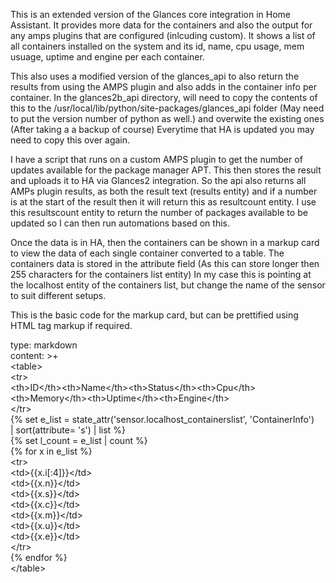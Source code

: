 This is an extended version of the Glances core integration in Home Assistant. It provides more data for the containers and also the output for any amps plugins that are configured (inlcuding custom). It shows a list of all containers installed on the system and its id, name, cpu usage, mem usuage, uptime and engine per each container.

This also uses a modified version of the glances_api to also return the results from using the AMPS plugin and also adds in the container info per container. In the glances2b_api directory, will need to copy the contents of this to the /usr/local/lib/python/site-packages/glances_api folder (May need to put the version number of python as well.) and overwite the existing ones (After taking a a backup of course) Everytime that HA is updated you may need to copy this over again.

I have a script that runs on a custom AMPS plugin to get the number of updates available for the package manager APT. This then stores the result and uploads it to HA via Glances2 integration. So the api also returns all AMPs plugin results, as both the result text (results entity) and if a number is at the start of the result then it will return this as resultcount entity. I use this resultscount entity to return the number of packages available to be updated so I can then run automations based on this.

Once the data is in HA, then the containers can be shown in a markup card to view the data of each single container converted to a table. The containers data is stored in the attribute field (As this can store longer then 255 characters for the containers list entity)
In my case this is pointing at the localhost entity of the containers list, but change the name of the sensor to suit different setups.

This is the basic code for the markup card, but can be prettified using HTML tag markup if required.

<div>type: markdown</div>
<div>content: &gt;+</div>
<div>&lt;table&gt;</div>
<div>  &lt;tr&gt;</div>
<div>  &lt;th&gt;ID&lt;/th&gt;&lt;th&gt;Name&lt;/th&gt;&lt;th&gt;Status&lt;/th&gt;&lt;th&gt;Cpu&lt;/th&gt;&lt;th&gt;Memory&lt;/th&gt;&lt;th&gt;Uptime&lt;/th&gt;&lt;th&gt;Engine&lt;/th&gt;</div>
<div>  &lt;/tr&gt;</div>
<div>  {% set e_list = state_attr('sensor.localhost_containerslist', 'ContainerInfo')</div>
<div>  | sort(attribute= 's') | list %}</div>
<div>  {% set l_count = e_list | count %}</div>
<div>  {% for x in e_list %}</div>
<div>    &lt;tr&gt;</div>
<div>    &lt;td&gt;{{x.i[:4]}}&lt;/td&gt;</div>
<div>    &lt;td&gt;{{x.n}}&lt;/td&gt;</div>
<div>   &lt;td&gt;{{x.s}}&lt;/td&gt;</div>
<div>    &lt;td&gt;{{x.c}}&lt;/td&gt;</div>
<div>    &lt;td&gt;{{x.m}}&lt;/td&gt;</div>
<div>    &lt;td&gt;{{x.u}}&lt;/td&gt;</div>
<div>    &lt;td&gt;{{x.e}}&lt;/td&gt;</div>
<div>    &lt;/tr&gt;</div>
<div>  {% endfor %}</div>
<div>  &lt;/table&gt;</div>